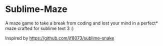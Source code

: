 Sublime-Maze
============

A maze game to take a break from coding and lost your mind in a perfect* maze crafted for sublime text 3 :)


Inspired by https://github.com/jf8073/sublime-snake 
